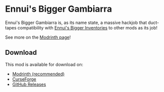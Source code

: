 # Ennui's Bigger Gambiarra

Ennui's Bigger Gambiarra is, as its name state, a massive hackjob that duct-tapes compatibility with [Ennui's Bigger Inventories](https://github.com/EnnuiL/ennuis_bigger_inventories) to other mods as its job!

See more on the [Modrinth page](https://modrinth.com/mod/ennuis_bigger_gambiarra)!

## Download

This mod is available for download on:

- [Modrinth (recommended)](https://modrinth.com/mod/ennuis_bigger_gambiarra)
- [CurseForge](https://www.curseforge.com/minecraft/mc-mods/ennuis-bigger-gambiarra)
- [GitHub Releases](https://github.com/EnnuiL/ennuis_bigger_gambiarra/releases)
